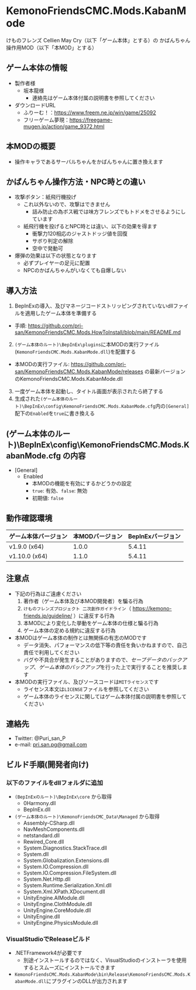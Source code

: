 # KemonoFriendsCMC.Mods.KabanMode

けものフレンズ Cellien May Cry（以下「ゲーム本体」とする）の かばんちゃん操作用MOD（以下「本MOD」とする）

## ゲーム本体の情報
* 製作者様
  * 坂本龍様
    * 連絡先はゲーム本体付属の説明書を参照してください
* ダウンロードURL
  * ふりーむ！：https://www.freem.ne.jp/win/game/25092
  * フリーゲーム夢現：https://freegame-mugen.jp/action/game_9372.html

## 本MODの概要

* 操作キャラであるサーバルちゃんをかばんちゃんに置き換えます

## かばんちゃん操作方法・NPC時との違い

* 攻撃ボタン：紙飛行機投げ
  * これ以外ないので、攻撃はできません
    * 詰み防止の為ボス戦では味方フレンズでもトドメをさせるようにしています
  * 紙飛行機を投げるとNPC時とは違い、以下の効果を得ます
    * 衝撃力120相応のジャストドッジ値を回復
    * サボり判定の解除
    * 空中で発動可
* 爆弾の効果は以下の状態となります
  * 必ずプレイヤーの足元に配置
  * NPCのかばんちゃんがいなくても自爆しない

## 導入方法

1. BepInExの導入、及びマネージコードストリッピングされていないdllファイルを適用したゲーム本体を準備する
  * 手順: https://github.com/pri-san/KemonoFriendsCMC.Mods.HowToInstall/blob/main/README.md
2. `(ゲーム本体のルート)\BepInEx\plugins`に本MODの実行ファイル(`KemonoFriendsCMC.Mods.KabanMode.dll`)を配置する
  * 本MODの実行ファイル: https://github.com/pri-san/KemonoFriendsCMC.Mods.KabanMode/releases の最新バージョンのKemonoFriendsCMC.Mods.KabanMode.dll
3. 一度ゲーム本体を起動し、タイトル画面が表示されたら終了する
4. 生成された`(ゲーム本体のルート)\BepInEx\config\KemonoFriendsCMC.Mods.KabanMode.cfg`内の`[General]`配下の`Enabled`を`true`に書き換える

## (ゲーム本体のルート)\BepInEx\config\KemonoFriendsCMC.Mods.KabanMode.cfg の内容

* [General]
  * Enabled
    * 本MODの機能を有効にするかどうかの設定
    * `true`: 有効、`false`: 無効
    * 初期値: `false`

## 動作確認環境

| ゲーム本体バージョン | 本MODバージョン | BepInExバージョン |
----|----|---
| v1.9.0 (x64) | 1.0.0 | 5.4.11
| v1.10.0 (x64) | 1.1.0 | 5.4.11 

## 注意点

* 下記の行為はご遠慮ください
  1. 著作者（ゲーム本体及び本MOD開発者）を騙る行為
  2. `けものフレンズプロジェクト 二次創作ガイドライン`（ https://kemono-friends.jp/guideline/ ）に違反する行為
  3. 本MODにより変化した挙動をゲーム本体の仕様と騙る行為
  4. ゲーム本体の定める規約に違反する行為
* 本MODはゲーム本体の制作とは無関係の有志のMODです
  * データ消失、パフォーマンスの低下等の責任を負いかねますので、自己責任で利用してください
  * バグや不具合が発生することがありますので、*セーブデータのバックアップ*、*ゲーム本体のバックアップ*を行った上で実行することを推奨します
* 本MODの実行ファイル、及びソースコードは`MITライセンス`です
  * ライセンス本文は`LICENSE`ファイルを参照してください
  * ゲーム本体のライセンスに関してはゲーム本体付属の説明書を参照してください

## 連絡先

* Twitter: @Puri_san_P
* e-mail: pri.san.pg@gmail.com

## ビルド手順(開発者向け)

### 以下のファイルをdllフォルダに追加

* `(BepInExのルート)\BepInEx\core` から取得
  * 0Harmony.dll
  * BepInEx.dll
* `(ゲーム本体のルート)\KemonoFriendsCMC_Data\Managed` から取得
  * Assembly-CSharp.dll
  * NavMeshComponents.dll
  * netstandard.dll
  * Rewired_Core.dll
  * System.Diagnostics.StackTrace.dll
  * System.dll
  * System.Globalization.Extensions.dll
  * System.IO.Compression.dll
  * System.IO.Compression.FileSystem.dll
  * System.Net.Http.dll
  * System.Runtime.Serialization.Xml.dll
  * System.Xml.XPath.XDocument.dll
  * UnityEngine.AIModule.dll
  * UnityEngine.ClothModule.dll
  * UnityEngine.CoreModule.dll
  * UnityEngine.dll
  * UnityEngine.PhysicsModule.dll

### VisualStudioでReleaseビルド

* .NETFramework4が必要です
  * 別途インストールするのではなく、VisualStudioのインストーラを使用するとスムーズにインストールできます
* `KemonoFriendsCMC.Mods.KabanMode\bin\Release\KemonoFriendsCMC.Mods.KabanMode.dll`にプラグインのDLLが出力されます
